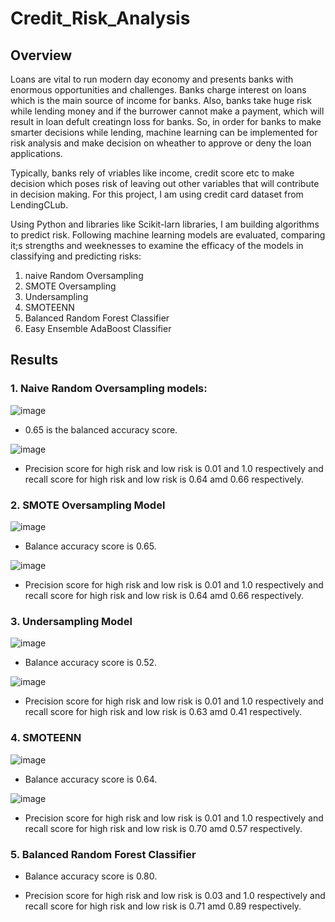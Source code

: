 # Credit_Risk_Analysis

## Overview

Loans are vital to run modern day economy and presents banks with enormous opportunities and challenges. Banks charge interest on loans which is the main source of income for banks. Also, banks take huge risk while lending money and if the burrower cannot make a payment, which will result in loan defult creatingn loss for banks. So, in order for banks to make smarter decisions while lending, machine learning can be implemented for risk analysis and make decision on wheather to approve or deny the loan applications.

Typically, banks rely of vriables like income, credit score etc to make decision which poses risk of leaving out other variables that will contribute in decision making. For this project, I am using credit card dataset from LendingCLub.

Using Python and libraries like Scikit-larn libraries, I am building algorithms to predict risk. Following machine learning models are evaluated, comparing it;s strengths and weeknesses to examine the efficacy of the models in classifying and predicting risks:

1. naive Random Oversampling
2. SMOTE Oversampling
3. Undersampling
4. SMOTEENN
5. Balanced Random Forest Classifier
6. Easy Ensemble AdaBoost Classifier

## Results

### 1. Naive Random Oversampling models:
![image](https://user-images.githubusercontent.com/67131400/105268267-806f6b00-5b57-11eb-8292-9dda02e8cfd3.png)

* 0.65 is the balanced accuracy score.

![image](https://user-images.githubusercontent.com/67131400/105269010-c678fe80-5b58-11eb-8ec5-b3c9ff72b361.png)

* Precision score for high risk and low risk is 0.01 and 1.0 respectively and recall score for high risk and low risk is 0.64 amd 0.66 respectively.

### 2. SMOTE Oversampling Model

![image](https://user-images.githubusercontent.com/67131400/105269424-823a2e00-5b59-11eb-8d04-c248e2bb83a0.png)

* Balance accuracy score is 0.65.

![image](https://user-images.githubusercontent.com/67131400/105269441-8b2aff80-5b59-11eb-9db7-035cdd6d35d5.png)

* Precision score for high risk and low risk is 0.01 and 1.0 respectively and recall score for high risk and low risk is 0.64 amd 0.66 respectively.

### 3. Undersampling Model

![image](https://user-images.githubusercontent.com/67131400/105269821-4e133d00-5b5a-11eb-9f9b-92001cc0c7a2.png)

* Balance accuracy score is 0.52.

![image](https://user-images.githubusercontent.com/67131400/105269838-54a1b480-5b5a-11eb-8f30-15f0a8935dfe.png)

* Precision score for high risk and low risk is 0.01 and 1.0 respectively and recall score for high risk and low risk is 0.63 amd 0.41 respectively.

### 4. SMOTEENN

![image](https://user-images.githubusercontent.com/67131400/105270137-e27d9f80-5b5a-11eb-9d7a-4993c85184fb.png)

* Balance accuracy score is 0.64.

![image](https://user-images.githubusercontent.com/67131400/105270165-ef01f800-5b5a-11eb-8a0b-ae7db0a2ecca.png)

* Precision score for high risk and low risk is 0.01 and 1.0 respectively and recall score for high risk and low risk is 0.70 amd 0.57 respectively.

### 5. Balanced Random Forest Classifier

* Balance accuracy score is 0.80.


* Precision score for high risk and low risk is 0.03 and 1.0 respectively and recall score for high risk and low risk is 0.71 amd 0.89 respectively.


